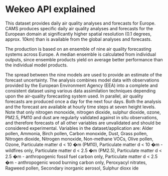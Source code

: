 # Wekeo API explained
This dataset provides daily air quality analyses and forecasts for Europe. CAMS produces specific daily air quality analyses and forecasts for the European domain at significantly higher spatial resolution (0.1 degrees, approx. 10km) than is available from the global analyses and forecasts. 

The production is based on an ensemble of nine air quality forecasting systems across Europe. A median ensemble is calculated from individual outputs, since ensemble products yield on average better performance than the individual model products. 

The spread between the nine models are used to provide an estimate of the forecast uncertainty. The analysis combines model data with observations provided by the European Environment Agency (EEA) into a complete and consistent dataset using various data assimilation techniques depending upon the air-quality forecasting system used. In parallel, air quality forecasts are produced once a day for the next four days. Both the analysis and the forecast are available at hourly time steps at seven height levels. Note that only nitrogen monoxide, nitrogen dioxide, sulphur dioxide, ozone, PM2.5, PM10 and dust are regularly validated against in situ observations, and therefore forecasts of all other variables are unvalidated and should be considered experimental. Variables in the dataset/application are: Alder pollen, Ammonia, Birch pollen, Carbon monoxide, Dust, Grass pollen, Nitrogen dioxide, Nitrogen monoxide, Non-methane VOCs, Olive pollen, Ozone, Particulate matter d < 10 �m (PM10), Particulate matter d < 10 �m - wildfires only, Particulate matter d < 2.5 �m (PM2.5), Particulate matter d < 2.5 �m - anthropogenic fossil fuel carbon only, Particulate matter d < 2.5 �m - anthropogenic wood burning carbon only, Peroxyacyl nitrates, Ragweed pollen, Secondary inorganic aerosol, Sulphur dioxx ide